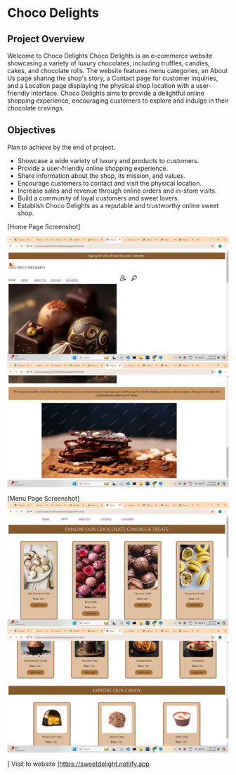 # Choco Delights
## Project Overview 
Welcome to Choco Delights
Choco Delights is an e-commerce website showcasing a variety of luxury chocolates, including truffles, candies, cakes, and chocolate rolls.
 The website features menu categories, an About Us page sharing the shop's story, a Contact page for customer inquiries, and a Location page displaying the physical shop location with a user-friendly interface. 
Choco Delights aims to provide a delightful online shopping experience, encouraging customers to explore and indulge in their chocolate cravings.

## Objectives
Plan to achieve by the end of project.

- Showcase a wide variety of luxury and products to customers.
- Provide a user-friendly online shopping experience.
- Share information about the shop, its mission, and values.
- Encourage customers to contact and visit the physical location.
- Increase sales and revenue through online orders and in-store visits.
- Build a community of loyal customers and sweet lovers.
- Establish Choco Delights as a reputable and trustworthy online sweet shop.


[Home Page Screenshot]

![Home Page](./img/home1.png)
![Home Page](./img/home2.png)


[Menu Page Screenshot]
![Menu Page](./img/menu1.png)
![Menu Page](./img/menu2.png)



[ Visit to website ]https://sweetdelight.netlify.app